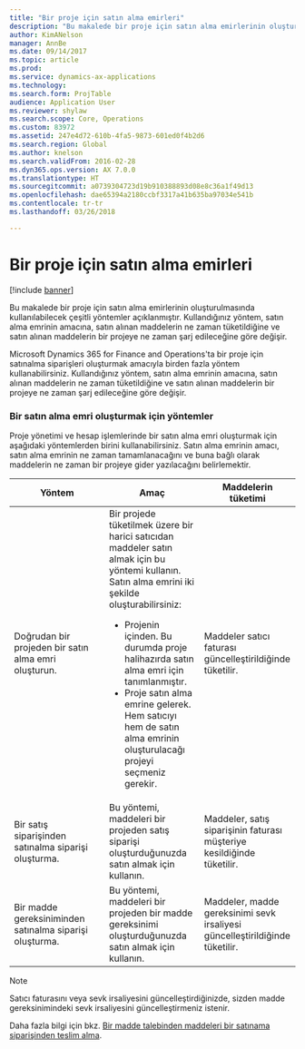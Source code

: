 ```yaml
---
title: "Bir proje için satın alma emirleri"
description: "Bu makalede bir proje için satın alma emirlerinin oluşturulmasında kullanılabilecek çeşitli yöntemler açıklanmıştır. Kullandığınız yöntem, satın alma emrinin amacına, satın alınan maddelerin ne zaman tüketildiğine ve satın alınan maddelerin bir projeye ne zaman şarj edileceğine göre değişir."
author: KimANelson
manager: AnnBe
ms.date: 09/14/2017
ms.topic: article
ms.prod: 
ms.service: dynamics-ax-applications
ms.technology: 
ms.search.form: ProjTable
audience: Application User
ms.reviewer: shylaw
ms.search.scope: Core, Operations
ms.custom: 83972
ms.assetid: 247e4d72-610b-4fa5-9873-601ed0f4b2d6
ms.search.region: Global
ms.author: knelson
ms.search.validFrom: 2016-02-28
ms.dyn365.ops.version: AX 7.0.0
ms.translationtype: HT
ms.sourcegitcommit: a0739304723d19b910388893d08e8c36a1f49d13
ms.openlocfilehash: dae65394a2180ccbf3317a41b635ba97034e541b
ms.contentlocale: tr-tr
ms.lasthandoff: 03/26/2018

---
```


# <a name="purchase-orders-for-a-project"></a>Bir proje için satın alma emirleri

[!include [banner](../includes/banner.md)]

Bu makalede bir proje için satın alma emirlerinin oluşturulmasında kullanılabilecek çeşitli yöntemler açıklanmıştır. Kullandığınız yöntem, satın alma emrinin amacına, satın alınan maddelerin ne zaman tüketildiğine ve satın alınan maddelerin bir projeye ne zaman şarj edileceğine göre değişir.

Microsoft Dynamics 365 for Finance and Operations'ta bir proje için satınalma siparişleri oluşturmak amacıyla birden fazla yöntem kullanabilirsiniz. Kullandığınız yöntem, satın alma emrinin amacına, satın alınan maddelerin ne zaman tüketildiğine ve satın alınan maddelerin bir projeye ne zaman şarj edileceğine göre değişir.

### <a name="methods-for-creating-a-purchase-order"></a>Bir satın alma emri oluşturmak için yöntemler

Proje yönetimi ve hesap işlemlerinde bir satın alma emri oluşturmak için aşağıdaki yöntemlerden birini kullanabilirsiniz. Satın alma emrinin amacı, satın alma emrinin ne zaman tamamlanacağını ve buna bağlı olarak maddelerin ne zaman bir projeye gider yazılacağını belirlemektir.

<table>
<colgroup>
<col width="33%" />
<col width="33%" />
<col width="33%" />
</colgroup>
<thead>
<tr class="header">
<th>Yöntem</th>
<th>Amaç</th>
<th>Maddelerin tüketimi</th>
</tr>
</thead>
<tbody>
<tr class="odd">
<td>Doğrudan bir projeden bir satın alma emri oluşturun.</td>
<td>Bir projede tüketilmek üzere bir harici satıcıdan maddeler satın almak için bu yöntemi kullanın. Satın alma emrini iki şekilde oluşturabilirsiniz:
<ul>
<li>Projenin içinden. Bu durumda proje halihazırda satın alma emri için tanımlanmıştır.</li>
<li>Proje satın alma emrine gelerek. Hem satıcıyı hem de satın alma emrinin oluşturulacağı projeyi seçmeniz gerekir.</li>
</ul></td>
<td>Maddeler satıcı faturası güncelleştirildiğinde tüketilir.</td>
</tr>
<tr class="even">
<td>Bir satış siparişinden satınalma siparişi oluşturma.</td>
<td>Bu yöntemi, maddeleri bir projeden satış siparişi oluşturduğunuzda satın almak için kullanın.</td>
<td>Maddeler, satış siparişinin faturası müşteriye kesildiğinde tüketilir.</td>
</tr>
<tr class="odd">
<td>Bir madde gereksiniminden satınalma siparişi oluşturma.</td>
<td>Bu yöntemi, maddeleri bir projeden bir madde gereksinimi oluşturduğunuzda satın almak için kullanın.</td>
<td>Maddeler, madde gereksinimi sevk irsaliyesi güncelleştirildiğinde tüketilir.</td>
</tr>
</tbody>
</table>

> [!NOTE] 
> Satıcı faturasını veya sevk irsaliyesini güncelleştirdiğinizde, sizden madde gereksinimindeki sevk irsaliyesini güncelleştirmeniz istenir.

Daha fazla bilgi için bkz. [Bir madde talebinden maddeleri bir satınama siparişinden teslim alma](tasks/receive-items-purchase-order-item-requirement.md).


